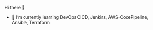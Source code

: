 Hi there 👋

- 🌱 I’m currently learning DevOps CICD, Jenkins, AWS-CodePipeline, Ansible, Terraform
<!--
- 👯 I’m looking to collaborate on ...
- 🤔 I’m looking for help with ...
- 💬 Ask me about ...
- 📫 How to reach me: ...
- 😄 Pronouns: ...
- ⚡ Fun fact: ...
-->
